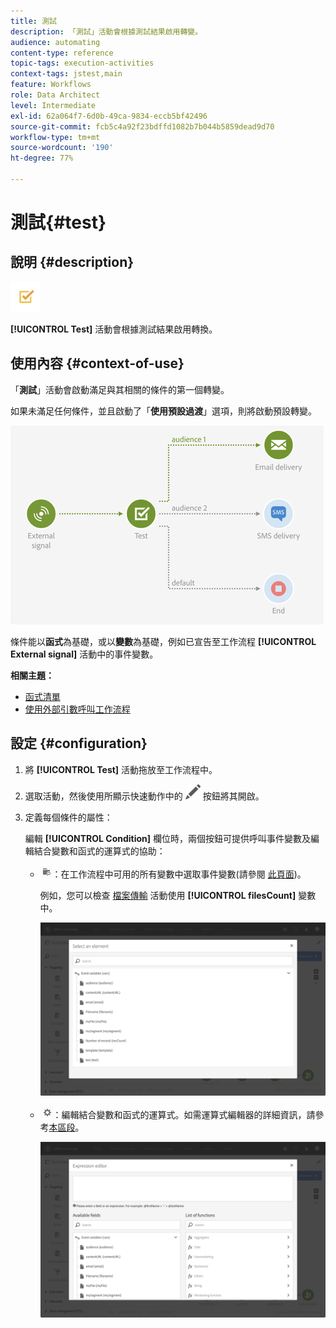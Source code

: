 ```yaml
---
title: 測試
description: 「測試」活動會根據測試結果啟用轉變。
audience: automating
content-type: reference
topic-tags: execution-activities
context-tags: jstest,main
feature: Workflows
role: Data Architect
level: Intermediate
exl-id: 62a064f7-6d0b-49ca-9834-eccb5bf42496
source-git-commit: fcb5c4a92f23bdffd1082b7b044b5859dead9d70
workflow-type: tm+mt
source-wordcount: '190'
ht-degree: 77%

---
```


# 測試{#test}

## 說明 {#description}

![](assets/test.png)

**[!UICONTROL Test]** 活動會根據測試結果啟用轉換。

## 使用內容 {#context-of-use}

「**測試**」活動會啟動滿足與其相關的條件的第一個轉變。

如果未滿足任何條件，並且啟動了「**使用預設過渡**」選項，則將啟動預設轉變。

![](assets/wkf_test_activity_example.png)

條件能以&#x200B;**函式**&#x200B;為基礎，或以&#x200B;**變數**&#x200B;為基礎，例如已宣告至工作流程 **[!UICONTROL External signal]** 活動中的事件變數。

**相關主題：**

* [函式清單](../../automating/using/list-of-functions.md)
* [使用外部引數呼叫工作流程](../../automating/using/calling-a-workflow-with-external-parameters.md)

## 設定 {#configuration}

1. 將 **[!UICONTROL Test]** 活動拖放至工作流程中。
1. 選取活動，然後使用所顯示快速動作中的 ![](assets/edit_darkgrey-24px.png) 按鈕將其開啟。
1. 定義每個條件的屬性：

   編輯 **[!UICONTROL Condition]** 欄位時，兩個按鈕可提供呼叫事件變數及編輯結合變數和函式的運算式的協助：

   * ![](assets/extsignal_picker.png)：在工作流程中可用的所有變數中選取事件變數(請參閱 [此頁面](../../automating/using/customizing-workflow-external-parameters.md))。

     例如，您可以檢查 [檔案傳輸](../../automating/using/transfer-file.md) 活動使用 **[!UICONTROL filesCount]** 變數中。

     ![](assets/wkf_test_activity_variables.png)

   * ![](assets/extsignal_expression_editor.png)：編輯結合變數和函式的運算式。如需運算式編輯器的詳細資訊，請參考[本區段](../../automating/using/advanced-expression-editing.md)。

     ![](assets/wkf_test_activity_variables_expression.png)
